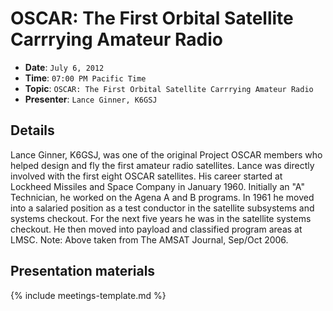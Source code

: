 # OSCAR: The First Orbital Satellite Carrrying Amateur Radio

* **Date**: `July 6, 2012`
* **Time**: `07:00 PM Pacific Time`
* **Topic**: `OSCAR: The First Orbital Satellite Carrrying Amateur Radio`
* **Presenter**: `Lance Ginner, K6GSJ`

## Details
Lance Ginner, K6GSJ, was one of the original Project OSCAR members who helped design and fly the first amateur radio satellites.  Lance was directly involved with the first eight OSCAR satellites.  His career started at Lockheed Missiles and Space Company in January 1960.  Initially an "A" Technician, he worked on the Agena A and B programs.  In 1961 he moved into a salaried position as a test conductor in the satellite subsystems and systems checkout.  For the next five years he was in the satellite systems checkout.  He then moved into payload and classified program areas at LMSC.
Note: Above taken from The AMSAT Journal, Sep/Oct 2006.

## Presentation materials

{% include meetings-template.md %}

